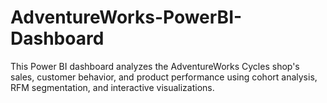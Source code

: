 # AdventureWorks-PowerBI-Dashboard
This Power BI dashboard analyzes the AdventureWorks Cycles shop's sales, customer behavior, and product performance using cohort analysis, RFM segmentation, and interactive visualizations.
